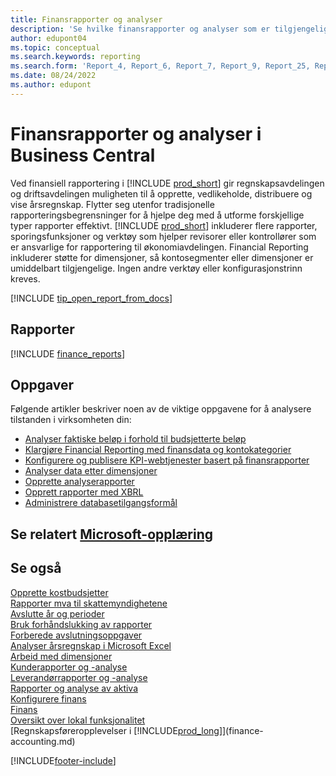 ```yaml
---
title: Finansrapporter og analyser
description: 'Se hvilke finansrapporter og analyser som er tilgjengelige i standardversjonen av Business Central, slik at du kan holde oversikt over virksomheten. Bruk rapport 38 for resultatrapportering.'
author: edupont04
ms.topic: conceptual
ms.search.keywords: reporting
ms.search.form: 'Report_4, Report_6, Report_7, Report_9, Report_25, Report_38'
ms.date: 08/24/2022
ms.author: edupont
---
```

# <a name="financial-reports-and-analytics-in-business-central" />Finansrapporter og analyser i Business Central

Ved finansiell rapportering i [!INCLUDE [prod_short](includes/prod_short.md)] gir regnskapsavdelingen og driftsavdelingen muligheten til å opprette, vedlikeholde, distribuere og vise årsregnskap. Flytter seg utenfor tradisjonelle rapporteringsbegrensninger for å hjelpe deg med å utforme forskjellige typer rapporter effektivt. [!INCLUDE [prod_short](includes/prod_short.md)] inkluderer flere rapporter, sporingsfunksjoner og verktøy som hjelper revisorer eller kontrollører som er ansvarlige for rapportering til økonomiavdelingen. Financial Reporting inkluderer støtte for dimensjoner, så kontosegmenter eller dimensjoner er umiddelbart tilgjengelige. Ingen andre verktøy eller konfigurasjonstrinn kreves.  

[!INCLUDE [tip_open_report_from_docs](includes/tip-open-report-from-docs.md)]

## <a name="reports" />Rapporter

[!INCLUDE [finance_reports](includes/finance-reports-include.md)]

## <a name="tasks" />Oppgaver

Følgende artikler beskriver noen av de viktige oppgavene for å analysere tilstanden i virksomheten din:

* [Analyser faktiske beløp i forhold til budsjetterte beløp](bi-how-analyze-actual-versus-budget.md)  
* [Klargjøre Financial Reporting med finansdata og kontokategorier](bi-how-work-account-schedule.md)  
* [Konfigurere og publisere KPI-webtjenester basert på finansrapporter](bi-how-to-set-up-and-publish-kpi-web-services-based-on-account-schedules.md)  
* [Analyser data etter dimensjoner](bi-how-analyze-data-dimension.md)  
* [Opprette analyserapporter](bi-how-create-analysis-views-reports.md)  
* [Opprett rapporter med XBRL](bi-create-reports-with-xbrl.md)  
* [Administrere databasetilgangsformål](admin-data-access-intent.md)  

## <a name="see-related-microsoft-trainingtrainingpathscreate-financial-reports-dynamics-365-business-central" />Se relatert [Microsoft-opplæring](/training/paths/create-financial-reports-dynamics-365-business-central/)

## <a name="see-also" />Se også

[Opprette kostbudsjetter](finance-create-cost-budgets.md)  
[Rapporter mva til skattemyndighetene](finance-how-report-vat.md)  
[Avslutte år og perioder](year-close-years-periods.md)  
[Bruk forhåndslukking av rapporter](year-prepare-preclose-reports.md)  
[Forberede avslutningsoppgaver](year-prepare-close-statement.md)  
[Analyser årsregnskap i Microsoft Excel](finance-analyze-excel.md)  
[Arbeid med dimensjoner](finance-dimensions.md)  
[Kunderapporter og -analyse](receivables-reports.md)  
[Leverandørrapporter og -analyse](payables-reports.md)  
[Rapporter og analyse av aktiva](fa-reports.md)  
[Konfigurere finans](finance-setup-finance.md)  
[Finans](finance.md)  
[Oversikt over lokal funksjonalitet](about-localization.md)  
[Regnskapsføreropplevelser i [!INCLUDE[prod_long](includes/prod_long.md)]](finance-accounting.md)  


[!INCLUDE[footer-include](includes/footer-banner.md)]
